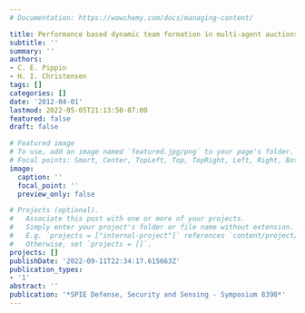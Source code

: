 ```yaml
---
# Documentation: https://wowchemy.com/docs/managing-content/

title: Performance based dynamic team formation in multi-agent auctions
subtitle: ''
summary: ''
authors:
- C. E. Pippin
- H. I. Christensen
tags: []
categories: []
date: '2012-04-01'
lastmod: 2022-05-05T21:13:50-07:00
featured: false
draft: false

# Featured image
# To use, add an image named `featured.jpg/png` to your page's folder.
# Focal points: Smart, Center, TopLeft, Top, TopRight, Left, Right, BottomLeft, Bottom, BottomRight.
image:
  caption: ''
  focal_point: ''
  preview_only: false

# Projects (optional).
#   Associate this post with one or more of your projects.
#   Simply enter your project's folder or file name without extension.
#   E.g. `projects = ["internal-project"]` references `content/project/deep-learning/index.md`.
#   Otherwise, set `projects = []`.
projects: []
publishDate: '2022-09-11T22:34:17.615663Z'
publication_types:
- '1'
abstract: ''
publication: '*SPIE Defense, Security and Sensing - Symposium 8398*'
---
```

